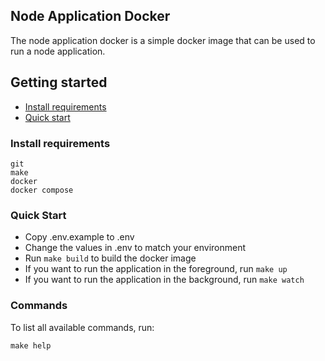 ## Node Application Docker

The node application docker is a simple docker image that can be used to run a node application.

## Getting started
- [Install requirements](#install-requirements)
- [Quick start](#quick-start)

### Install requirements
```shell
git
make
docker
docker compose
```

### Quick Start
* Copy .env.example to .env
* Change the values in .env to match your environment
* Run `make build` to build the docker image
* If you want to run the application in the foreground, run `make up`
* If you want to run the application in the background, run `make watch`

### Commands

To list all available commands, run:

```shell
make help
```